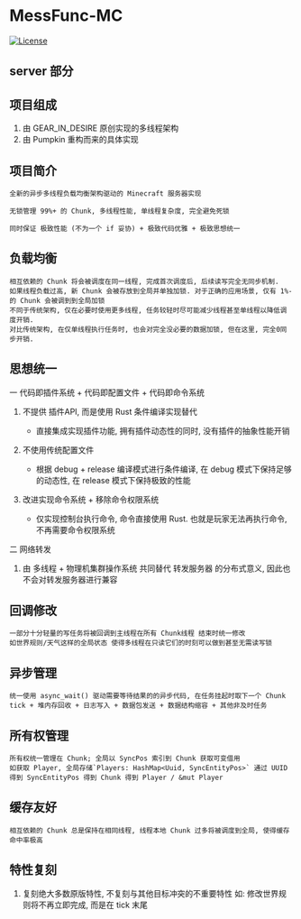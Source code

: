 # MessFunc-MC

[![License](https://img.shields.io/badge/License-Apache%202.0-blue.svg)](LICENSE)

## server 部分

## 项目组成

1. 由 GEAR_IN_DESIRE 原创实现的多线程架构
2. 由 Pumpkin 重构而来的具体实现    

## 项目简介

    全新的异步多线程负载均衡架构驱动的 Minecraft 服务器实现

    无锁管理 99%+ 的 Chunk, 多线程性能, 单线程复杂度, 完全避免死锁

    同时保证 极致性能 (不为一个 if 妥协) + 极致代码优雅 + 极致思想统一
    

## 负载均衡

    相互依赖的 Chunk 将会被调度在同一线程, 完成首次调度后, 后续读写完全无同步机制.
    如果线程负载过高, 新 Chunk 会被存放到全局并单独加锁. 对于正确的应用场景, 仅有 1%- 的 Chunk 会被调到到全局加锁
    不同于传统架构, 仅在必要时使用更多线程, 任务较轻时尽可能减少线程甚至单线程以降低调度开销.
    对比传统架构, 在仅单线程执行任务时, 也会对完全没必要的数据加锁, 但在这里, 完全0同步开销.

## 思想统一

一              代码即插件系统 + 代码即配置文件 + 代码即命令系统

1. 不提供 插件API, 而是使用 Rust 条件编译实现替代
    - 直接集成实现插件功能, 拥有插件动态性的同时, 没有插件的抽象性能开销

2. 不使用传统配置文件
    - 根据 debug + release 编译模式进行条件编译, 在 debug 模式下保持足够的动态性, 在 release 模式下保持极致的性能

3. 改进实现命令系统 + 移除命令权限系统
    - 仅实现控制台执行命令, 命令直接使用 Rust. 也就是玩家无法再执行命令, 不再需要命令权限系统


二                               网络转发

1. 由 多线程 + 物理机集群操作系统 共同替代 转发服务器 的分布式意义, 因此也不会对转发服务器进行兼容

## 回调修改

    一部分十分轻量的写任务将被回调到主线程在所有 Chunk线程 结束时统一修改
    如世界规则/天气这样的全局状态 使得多线程在只读它们的时刻可以做到甚至无需读写锁

## 异步管理

    统一使用 async_wait() 驱动需要等待结果的的异步代码, 在任务挂起时取下一个 Chunk tick + 堆内存回收 + 日志写入 + 数据包发送 + 数据结构缩容 + 其他非及时任务

## 所有权管理

    所有权统一管理在 Chunk; 全局以 SyncPos 索引到 Chunk 获取可变借用
    如获取 Player, 全局存储`Players: HashMap<Uuid, SyncEntityPos>` 通过 UUID 得到 SyncEntityPos 得到 Chunk 得到 Player / &mut Player

## 缓存友好

    相互依赖的 Chunk 总是保持在相同线程, 线程本地 Chunk 过多将被调度到全局, 使得缓存命中率极高

## 特性复刻

1. 复刻绝大多数原版特性, 不复刻与其他目标冲突的不重要特性
    如: 修改世界规则将不再立即完成, 而是在 tick 末尾